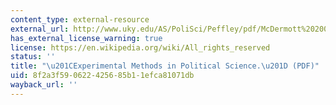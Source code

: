 ```yaml
---
content_type: external-resource
external_url: http://www.uky.edu/AS/PoliSci/Peffley/pdf/McDermott%202002%20EXPERIMENTAL%20METHODS%20IN%20POLITICAL%20SCIENCE.pdf
has_external_license_warning: true
license: https://en.wikipedia.org/wiki/All_rights_reserved
status: ''
title: "\u201CExperimental Methods in Political Science.\u201D (PDF)"
uid: 8f2a3f59-0622-4256-85b1-1efca81071db
wayback_url: ''
---
```

